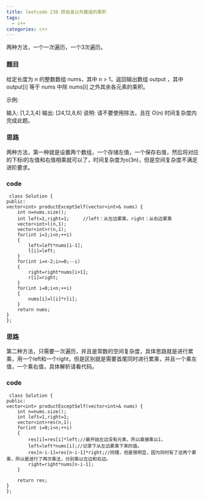 ```yaml
---
title: leetcode 238 除自身以外数组的乘积
tags:
  - c++ 
categories: c++ 
---
```

两种方法，一个一次遍历，一个3次遍历。
<!-- more -->

### 题目

给定长度为 n 的整数数组 nums，其中 n > 1，返回输出数组 output ，其中 output[i] 等于 nums 中除 nums[i] 之外其余各元素的乘积。

示例:

输入: [1,2,3,4]
输出: [24,12,8,6]
说明: 请不要使用除法，且在 O(n) 时间复杂度内完成此题。

### 思路

两种方法，第一种就是设置两个数组，一个存储左值，一个保存右值，然后将对应的下标i的左值和右值相乘就可以了，时间复杂度为o(3n)，但是空间复杂度不满足进阶要求。

### code

     class Solution {
	public:
    vector<int> productExceptSelf(vector<int>& nums) {
        int n=nums.size();
        int left=1,right=1;     //left：从左边累乘，right：从右边累乘
        vector<int>l(n,1);
        vector<int>r(n,1);
        for(int i=1;i<n;++i)
        {
            left=left*nums[i-1];
            l[i]=left;
        }
        for(int i=n-2;i>=0;--i)
        {
            right=right*nums[i+1];
            r[i]=right;
        }
        for(int i=0;i<n;++i)
        {
            nums[i]=l[i]*r[i];
        }
        return nums;
    }
	};

### 思路

第二种方法，只需要一次遍历，并且是常数的空间复杂度，具体思路就是进行累乘，用一个left和一个right，但是区别就是需要首尾同时进行累乘，并且一个乘左值，一个乘右值，具体解析请看代码。

### code

     class Solution {
	public:
    vector<int> productExceptSelf(vector<int>& nums) {
        int n=nums.size();
        int left=1,right=1;     
        vector<int>res(n,1);
        for(int i=0;i<n;++i)
        {
            res[i]=res[i]*left;//最开始左边没有元素，所以直接乘以1，
            left=left*nums[i];//记录下从左边累乘下来的值。
            res[n-i-1]=res[n-i-1]*right;//同理，但是很明显，因为同时有了这两个累乘，所以是进行了两次乘法，分别乘以左边和右边。
            right=right*nums[n-i-1];
        }
        
        return res;
    }
	};

